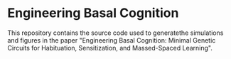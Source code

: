 # Engineering Basal Cognition

This repository contains the source code used to generatethe simulations and figures in the paper "Engineering Basal Cognition: Minimal Genetic Circuits for Habituation, Sensitization, and Massed-Spaced Learning".
